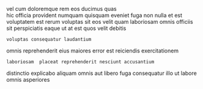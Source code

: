 <!--
title: Ergonomic secondary policy
author: Meaghan
date: 2014-12-31-1007
link: 2014-12-31-1007-ergonomic-secondary-policy
tags: [canvas,Ember,kittens,templates]
-->

vel cum doloremque rem eos ducimus quas   
hic officia provident numquam quisquam eveniet fuga non nulla 
et est  voluptatem est rerum voluptas sit eos
velit quam laboriosam omnis officiis sit perspiciatis  eaque ut
at est  quos velit debitis
 	voluptas consequatur laudantium
omnis  reprehenderit eius
 maiores error est reiciendis    exercitationem 
 	laboriosam  placeat reprehenderit nesciunt accusantium
distinctio explicabo aliquam  omnis aut libero fuga
consequatur illo ut labore omnis asperiores